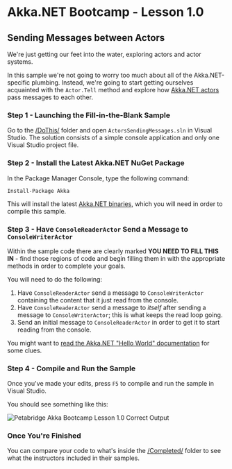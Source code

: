 # Akka.NET Bootcamp - Lesson 1.0
## Sending Messages between Actors

We're just getting our feet into the water, exploring actors and actor systems. 

In this sample we're not going to worry too much about all of the Akka.NET-specific plumbing. Instead, we're going to start getting ourselves acquainted with the `Actor.Tell` method and explore how [Akka.NET actors](http://akkadotnet.github.io/wiki/Actors "What are actors? - Akka.NET Documentation") pass messages to each other.

### Step 1 - Launching the Fill-in-the-Blank Sample
Go to the [/DoThis/](/DoThis/) folder and open `ActorsSendingMessages.sln` in Visual Studio. The solution consists of a simple console application and only one Visual Studio project file.

### Step 2 - Install the Latest Akka.NET NuGet Package
In the Package Manager Console, type the following command:

    Install-Package Akka

This will install the latest [Akka.NET binaries](https://github.com/akkadotnet/akka.net "Akka.NET on Github"), which you will need in order to compile this sample.

### Step 3 - Have `ConsoleReaderActor` Send a Message to `ConsoleWriterActor`
Within the sample code there are clearly marked **YOU NEED TO FILL THIS IN** - find those regions of code and begin filling them in with the appropriate methods in order to complete your goals.

You will need to do the following:

1. Have `ConsoleReaderActor` send a message to `ConsoleWriterActor` containing the content that it just read from the console.
2. Have `ConsoleReaderActor` send a message to *itself* after sending a message to `ConsoleWriterActor`; this is what keeps the read loop going.
3. Send an initial message to `ConsoleReaderActor` in order to get it to start reading from the console.

You might want to [read the Akka.NET "Hello World" documentation](http://akkadotnet.github.io/wiki/The%20Obligatory%20Hello%20World) for some clues.

### Step 4 - Compile and Run the Sample
Once you've made your edits, press `F5` to compile and run the sample in Visual Studio. 

You should see something like this:

![Petabridge Akka Bootcamp Lesson 1.0 Correct Output](/Images/correct-console-output.png)

### Once You're Finished 

You can compare your code to what's inside the [/Completed/](/Completed/) folder to see what the instructors included in their samples.
